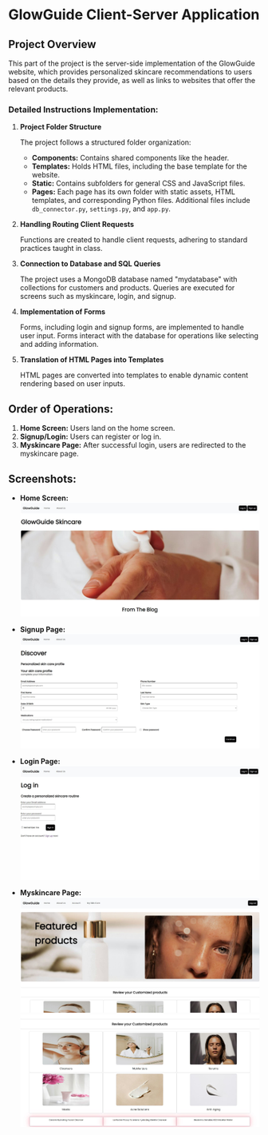 # GlowGuide Client-Server Application

## Project Overview

This part of the project is the server-side implementation of the GlowGuide website, which provides personalized
skincare recommendations to users based on the details they provide, as well as links to websites that offer the
relevant products.

### Detailed Instructions Implementation:

1. **Project Folder Structure**

   The project follows a structured folder organization:

    - **Components:** Contains shared components like the header.
    - **Templates:** Holds HTML files, including the base template for the website.
    - **Static:** Contains subfolders for general CSS and JavaScript files.
    - **Pages:** Each page has its own folder with static assets, HTML templates, and corresponding Python files.
      Additional files include `db_connector.py`, `settings.py`, and `app.py`.


2. **Handling Routing Client Requests**

   Functions are created to handle client requests, adhering to standard practices taught in class.


3. **Connection to Database and SQL Queries**

   The project uses a MongoDB database named "mydatabase" with collections for customers and products. Queries are
   executed for screens such as myskincare, login, and signup.


4. **Implementation of Forms**

   Forms, including login and signup forms, are implemented to handle user input. Forms interact with the database for
   operations like selecting and adding information.


5. **Translation of HTML Pages into Templates**

   HTML pages are converted into templates to enable dynamic content rendering based on user inputs.

## Order of Operations:

1. **Home Screen:** Users land on the home screen.
2. **Signup/Login:** Users can register or log in.
3. **Myskincare Page:** After successful login, users are redirected to the myskincare page.


## Screenshots:

- **Home Screen:**
  ![Home Screen](static/Images/Screenshots/home.JPG)


- **Signup Page:**
  ![Signup Page](static/Images/Screenshots/signup.JPG)


- **Login Page:**
  ![Login Page](static/Images/Screenshots/login.JPG)


- **Myskincare Page:**
  ![Myskincare Page-Top](static/Images/Screenshots/myskincare1.JPG)
  ![Myskincare Page-Bottom](static/Images/Screenshots/myskincare2.JPG)

